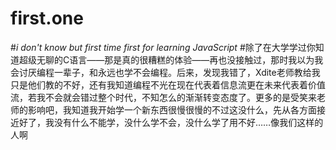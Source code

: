 # first.one
#*i don't know but first time first for learning JavaScript*
#除了在大学学过你知道超级无聊的C语言——那是真的很糟糕的体验——再也没接触过，那时我以为我会讨厌编程一辈子，和永远也学不会编程。后来，发现我错了，Xdite老师教给我只是他们教的不好，还有我知道编程不光在现在代表着信息流更在未来代表着价值流，若我不会就会错过整个时代，不知怎么的渐渐转变态度了。更多的是受笑来老师的影响吧，我知道我开始学一个新东西很慢很慢的不过这没什么，先从各方面接近好了，我没有什么不能学，没什么学不会，没什么学了用不好……像我们这样的人啊
